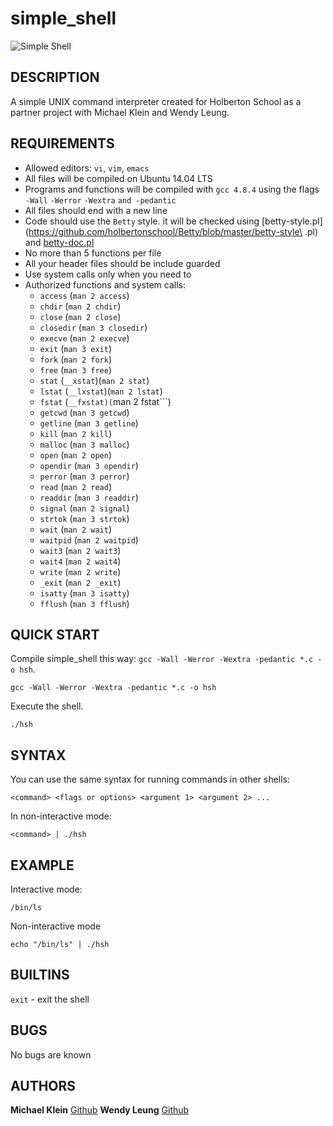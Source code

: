 # simple_shell

<img src="https://svgsilh.com/svg/576487.svg" alt="Simple Shell">

## DESCRIPTION
A simple UNIX command interpreter created for Holberton School as a partner project with Michael Klein and Wendy Leung.

## REQUIREMENTS

* Allowed editors: ```vi```, ```vim```, ```emacs```
* All files will be compiled on Ubuntu 14.04 LTS
* Programs and functions will be compiled with ```gcc 4.8.4``` using the flags ```-Wall``` ```-Werror``` ```-Wextra``` ```and -pedantic```
* All files should end with a new line
* Code should use the ```Betty``` style. it will be checked using [betty-style.pl](https://github.com/holbertonschool/Betty/blob/master/betty-style\
.pl) and [betty-doc.pl](https://github.com/holbertonschool/Betty/blob/master/betty-doc.pl)
* No more than 5 functions per file
* All your header files should be include guarded
* Use system calls only when you need to
* Authorized functions and system calls:
  * ```access``` (```man 2 access```)
  * ```chdir``` (```man 2 chdir```)
  * ```close``` (```man 2 close```)
  * ```closedir``` (```man 3 closedir```)
  * ```execve``` (```man 2 execve```)
  * ```exit``` (```man 3 exit```)
  * ```fork``` (```man 2 fork```)
  * ```free``` (```man 3 free```)
  * ```stat``` (```__xstat```)(```man 2 stat```)
  * ```lstat``` (```__lxstat```)(```man 2 lstat```)
  * ```fstat``` (```__fxstat)(```man 2 fstat```)
  * ```getcwd``` (```man 3 getcwd```)
  * ```getline``` (```man 3 getline```)
  * ```kill``` (```man 2 kill```)
  * ```malloc``` (```man 3 malloc```)
  * ```open``` (```man 2 open```)
  * ```opendir``` (```man 3 opendir```)
  * ```perror``` (```man 3 perror```)
  * ```read``` (```man 2 read```)
  * ```readdir``` (```man 3 readdir```)
  * ```signal``` (```man 2 signal```)
  * ```strtok``` (```man 3 strtok```)
  * ```wait``` (```man 2 wait```)
  * ```waitpid``` (```man 2 waitpid```)
  * ```wait3``` (```man 2 wait3```)
  * ```wait4``` (```man 2 wait4```)
  * ```write``` (```man 2 write```)
  * ```_exit``` (```man 2 _exit```)
  * ```isatty``` (```man 3 isatty```)
  * ```fflush``` (```man 3 fflush```)

## QUICK START
Compile simple_shell this way: `gcc -Wall -Werror -Wextra -pedantic *.c -o hsh`.

```
gcc -Wall -Werror -Wextra -pedantic *.c -o hsh
```
Execute the shell.
```
./hsh
```
## SYNTAX
You can use the same syntax for running commands in other shells:
```
<command> <flags or options> <argument 1> <argument 2> ...
```
In non-interactive mode:
```
<command> | ./hsh
```
## EXAMPLE
Interactive mode:
```
/bin/ls
```
Non-interactive mode
```
echo "/bin/ls" | ./hsh
```
## BUILTINS
`exit` - exit the shell

## BUGS
No bugs are known

## AUTHORS

**Michael Klein** [Github](https://github.com/mKleinCreative)
**Wendy Leung** [Github](https://github.com/wendyblogtech)
